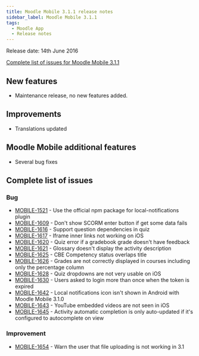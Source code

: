 ```yaml
---
title: Moodle Mobile 3.1.1 release notes
sidebar_label: Moodle Mobile 3.1.1
tags:
  - Moodle App
  - Release notes
---
```


Release date: 14th June 2016

[Complete list of issues for Moodle Mobile 3.1.1](http://moodle.atlassian.net/secure/IssueNavigator!executeAdvanced.jspa?jqlQuery=project+%3D+mobile+and+resolution+%3D+fixed+AND+fixVersion+in+%28%223.1.1%22%29)

## New features

- Maintenance release, no new features added.

## Improvements

- Translations updated

## Moodle Mobile additional features

- Several bug fixes

## Complete list of issues

### Bug

- [MOBILE-1521](https://moodle.atlassian.net/browse/MOBILE-1521) - Use the official npm package for local-notifications plugin
- [MOBILE-1609](https://moodle.atlassian.net/browse/MOBILE-1609) - Don't show SCORM enter button if get some data fails
- [MOBILE-1616](https://moodle.atlassian.net/browse/MOBILE-1616) - Support question dependencies in quiz
- [MOBILE-1617](https://moodle.atlassian.net/browse/MOBILE-1617) - Iframe inner links not working on iOS
- [MOBILE-1620](https://moodle.atlassian.net/browse/MOBILE-1620) - Quiz error if a gradebook grade doesn't have feedback
- [MOBILE-1621](https://moodle.atlassian.net/browse/MOBILE-1621) - Glossary doesn't display the activity description
- [MOBILE-1625](https://moodle.atlassian.net/browse/MOBILE-1625) - CBE Competency status overlaps title
- [MOBILE-1626](https://moodle.atlassian.net/browse/MOBILE-1626) - Grades are not correctly displayed in courses including only the percentage column
- [MOBILE-1628](https://moodle.atlassian.net/browse/MOBILE-1628) - Quiz dropdowns are not very usable on iOS
- [MOBILE-1630](https://moodle.atlassian.net/browse/MOBILE-1630) - Users asked to login more than once when the token is expired
- [MOBILE-1642](https://moodle.atlassian.net/browse/MOBILE-1642) - Local notifications icon isn't shown in Android with Moodle Mobile 3.1.0
- [MOBILE-1643](https://moodle.atlassian.net/browse/MOBILE-1643) - YouTube embedded videos are not seen in iOS
- [MOBILE-1645](https://moodle.atlassian.net/browse/MOBILE-1645) - Activity automatic completion is only auto-updated if it's configured to autocomplete on view

### Improvement

- [MOBILE-1654](https://moodle.atlassian.net/browse/MOBILE-1654) - Warn the user that file uploading is not working in 3.1
